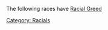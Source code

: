 The following races have [Racial Greed](Racial_Greed "wikilink")

[Category: Racials](Category:_Racials "wikilink")
